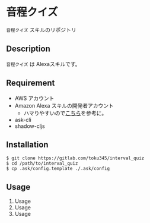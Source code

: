 # 音程クイズ

`音程クイズ` スキルのリポジトリ


## Description

`音程クイズ` は Alexaスキルです。


## Requirement

- AWS アカウント
- Amazon Alexa スキルの開発者アカウント
  - ハマりやすいので[こちら](https://developer.amazon.com/ja/blogs/alexa/post/9f852a38-3a44-48bd-b78f-22050269d7c7/hamaridokoro)を参考に。
- ask-cli
- shadow-cljs

## Installation

    $ git clone https://gitlab.com/toku345/interval_quiz
    $ cd /path/to/interval_quiz
    $ cp .ask/config.template ./.ask/config


## Usage

1. Usage
2. Usage
3. Usage

